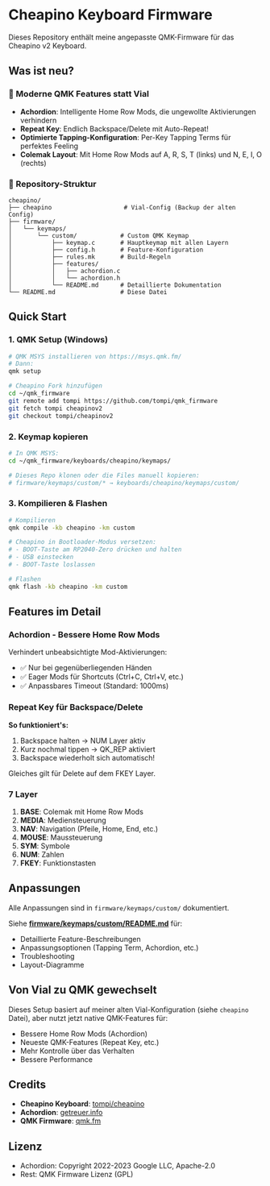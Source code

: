 # Cheapino Keyboard Firmware

Dieses Repository enthält meine angepasste QMK-Firmware für das Cheapino v2 Keyboard.

## Was ist neu?

### 🎯 Moderne QMK Features statt Vial
- **Achordion**: Intelligente Home Row Mods, die ungewollte Aktivierungen verhindern
- **Repeat Key**: Endlich Backspace/Delete mit Auto-Repeat!
- **Optimierte Tapping-Konfiguration**: Per-Key Tapping Terms für perfektes Feeling
- **Colemak Layout**: Mit Home Row Mods auf A, R, S, T (links) und N, E, I, O (rechts)

### 📂 Repository-Struktur

```
cheapino/
├── cheapino                    # Vial-Config (Backup der alten Config)
├── firmware/
│   └── keymaps/
│       └── custom/            # Custom QMK Keymap
│           ├── keymap.c       # Hauptkeymap mit allen Layern
│           ├── config.h       # Feature-Konfiguration
│           ├── rules.mk       # Build-Regeln
│           ├── features/
│           │   ├── achordion.c
│           │   └── achordion.h
│           └── README.md      # Detaillierte Dokumentation
└── README.md                  # Diese Datei
```

## Quick Start

### 1. QMK Setup (Windows)
```bash
# QMK MSYS installieren von https://msys.qmk.fm/
# Dann:
qmk setup

# Cheapino Fork hinzufügen
cd ~/qmk_firmware
git remote add tompi https://github.com/tompi/qmk_firmware
git fetch tompi cheapinov2
git checkout tompi/cheapinov2
```

### 2. Keymap kopieren
```bash
# In QMK MSYS:
cd ~/qmk_firmware/keyboards/cheapino/keymaps/

# Dieses Repo klonen oder die Files manuell kopieren:
# firmware/keymaps/custom/* → keyboards/cheapino/keymaps/custom/
```

### 3. Kompilieren & Flashen
```bash
# Kompilieren
qmk compile -kb cheapino -km custom

# Cheapino in Bootloader-Modus versetzen:
# - BOOT-Taste am RP2040-Zero drücken und halten
# - USB einstecken
# - BOOT-Taste loslassen

# Flashen
qmk flash -kb cheapino -km custom
```

## Features im Detail

### Achordion - Bessere Home Row Mods
Verhindert unbeabsichtigte Mod-Aktivierungen:
- ✅ Nur bei gegenüberliegenden Händen
- ✅ Eager Mods für Shortcuts (Ctrl+C, Ctrl+V, etc.)
- ✅ Anpassbares Timeout (Standard: 1000ms)

### Repeat Key für Backspace/Delete
**So funktioniert's:**
1. Backspace halten → NUM Layer aktiv
2. Kurz nochmal tippen → QK_REP aktiviert
3. Backspace wiederholt sich automatisch!

Gleiches gilt für Delete auf dem FKEY Layer.

### 7 Layer
1. **BASE**: Colemak mit Home Row Mods
2. **MEDIA**: Mediensteuerung
3. **NAV**: Navigation (Pfeile, Home, End, etc.)
4. **MOUSE**: Maussteuerung
5. **SYM**: Symbole
6. **NUM**: Zahlen
7. **FKEY**: Funktionstasten

## Anpassungen

Alle Anpassungen sind in `firmware/keymaps/custom/` dokumentiert.

Siehe **[firmware/keymaps/custom/README.md](firmware/keymaps/custom/README.md)** für:
- Detaillierte Feature-Beschreibungen
- Anpassungsoptionen (Tapping Term, Achordion, etc.)
- Troubleshooting
- Layout-Diagramme

## Von Vial zu QMK gewechselt

Dieses Setup basiert auf meiner alten Vial-Konfiguration (siehe `cheapino` Datei), aber nutzt jetzt native QMK-Features für:
- Bessere Home Row Mods (Achordion)
- Neueste QMK-Features (Repeat Key, etc.)
- Mehr Kontrolle über das Verhalten
- Bessere Performance

## Credits

- **Cheapino Keyboard**: [tompi/cheapino](https://github.com/tompi/cheapino)
- **Achordion**: [getreuer.info](https://getreuer.info/posts/keyboards/achordion)
- **QMK Firmware**: [qmk.fm](https://qmk.fm/)

## Lizenz

- Achordion: Copyright 2022-2023 Google LLC, Apache-2.0
- Rest: QMK Firmware Lizenz (GPL)

